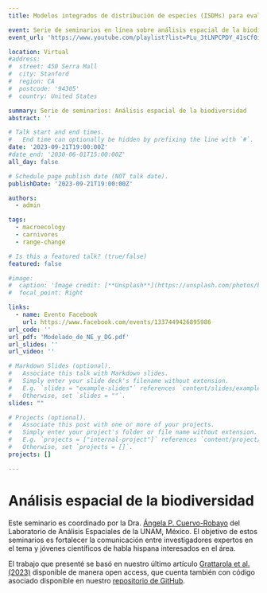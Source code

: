 ```yaml
---
title: Modelos integrados de distribución de especies (ISDMs) para evaluar la dinámica en el rango de distribución geográfica de carnívoros Neotropicales

event: Serie de seminarios en línea sobre análisis espacial de la biodiversidad
event_url: 'https://www.youtube.com/playlist?list=PLu_3tLNPCPDY_41sCf0iNAQXPBj5TQK56'

location: Virtual
#address:
#  street: 450 Serra Mall
#  city: Stanford
#  region: CA
#  postcode: '94305'
#  country: United States

summary: Serie de seminarios: Análisis espacial de la biodiversidad
abstract: ''

# Talk start and end times.
#   End time can optionally be hidden by prefixing the line with `#`.
date: '2023-09-21T19:00:00Z'
#date_end: '2030-06-01T15:00:00Z'
all_day: false

# Schedule page publish date (NOT talk date).
publishDate: '2023-09-21T19:00:00Z'

authors:
  - admin

tags:
  - macroecology
  - carnivores
  - range-change

# Is this a featured talk? (true/false)
featured: false

#image:
#  caption: 'Image credit: [**Unsplash**](https://unsplash.com/photos/bzdhc5b3Bxs)'
#  focal_point: Right

links:
  - name: Evento Facebook
    url: https://www.facebook.com/events/1337449426895986
url_code: ''
url_pdf: 'Modelado_de_NE_y_DG.pdf'
url_slides: ''
url_video: ''

# Markdown Slides (optional).
#   Associate this talk with Markdown slides.
#   Simply enter your slide deck's filename without extension.
#   E.g. `slides = "example-slides"` references `content/slides/example-slides.md`.
#   Otherwise, set `slides = ""`.
slides: ""

# Projects (optional).
#   Associate this post with one or more of your projects.
#   Simply enter your project's folder or file name without extension.
#   E.g. `projects = ["internal-project"]` references `content/project/deep-learning/index.md`.
#   Otherwise, set `projects = []`.
projects: []

---
```


# Análisis espacial de la biodiversidad

Este seminario es coordinado por la Dra. [Ángela P. Cuervo-Robayo](https://scholar.google.com.mx/citations?user=GTbfX-QAAAAJ&hl=es) del Laboratorio de Análisis Espaciales de la UNAM, México. El objetivo de estos seminarios es fortalecer la comunicación entre investigadores expertos en el tema y jóvenes científicos de habla hispana interesados en el área.

El trabajo que presenté se basó en nuestro último artículo [Grattarola et al. (2023)](https://doi.org/10.1111/jbi.14622)  disponible de manera open access, que cuenta también con código asociado disponible en nuestro [repositorio de GitHub](https://github.com/bienflorencia/yaguarundi_IDM).
